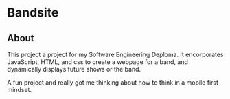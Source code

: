 # Bandsite

## About
This project a project for my Software Engineering Deploma. It encorporates JavaScript, HTML, and css to create a webpage for a band, and dynamically displays future shows or the band. 

A fun project and really got me thinking about how to think in a mobile first mindset. 
